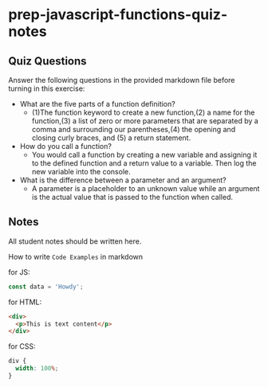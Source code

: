 # prep-javascript-functions-quiz-notes

## Quiz Questions

Answer the following questions in the provided markdown file before turning in this exercise:

- What are the five parts of a function definition?
  - (1)The function keyword to create a new function,(2) a name for the function,(3) a list of zero or more parameters that are separated by a comma and surrounding our parentheses,(4) the opening and closing curly braces, and (5) a return statement.
- How do you call a function?
  - You would call a function by creating a new variable and assigning it to the defined function and a return value to a variable. Then log the new variable into the console.
- What is the difference between a parameter and an argument?
  - A parameter is a placeholder to an unknown value while an argument is the actual value that is passed to the function when called.

## Notes

All student notes should be written here.

How to write `Code Examples` in markdown

for JS:

```javascript
const data = 'Howdy';
```

for HTML:

```html
<div>
  <p>This is text content</p>
</div>
```

for CSS:

```css
div {
  width: 100%;
}
```
